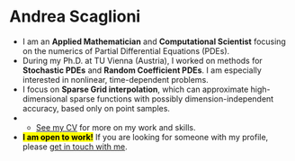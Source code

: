 # Andrea Scaglioni
- I am an **Applied Mathematician** and **Computational Scientist** focusing on the numerics of Partial Differential Equations (PDEs).
- During my Ph.D. at TU Vienna (Austria), I worked on methods for **Stochastic PDEs** and **Random Coefficient PDEs**. I am especially interested in nonlinear, time-dependent problems.
- I focus on **Sparse Grid interpolation**, which can approximate high-dimensional sparse functions with possibly dimension-independent accuracy, based only on point samples.
- - [See my CV](https://andreascaglioni.net/cv/) for more on my work and skills.
- <Mark>**I am open to work!**</Mark> If you are looking for someone with my profile, please [get in touch with me](https://andreascaglioni.net/contacts/).
<!-- 
- See my [blog post about sparse grid interpolation](https://andreascaglioni.net/...).
- Check out [SGMethods](https://github.com/andreascaglioni/SGMethods), my Python implementations of sparse grid interpolation. I wrote it for my research, then polished it and made it public for everyone to enjoy! If you are interested in contributing, please [get in touch with me](https://andreascaglioni.net/contacts/).
- Fun Fact: I am passionate about photography. See some of my favorite photos at [photo.andreascaglioni.net](https://photoasphoto.netlify.app/).
-->

<!--
**andreascaglioni/andreascaglioni** is a ✨ _special_ ✨ repository because its `README.md` (this file) appears on your GitHub profile.

Here are some ideas to get you started:

- 🔭 I’m currently working on ...
- 🌱 I’m currently learning ...
- 👯 I’m looking to collaborate on ...
- 🤔 I’m looking for help with ...
- 💬 Ask me about ...
- 📫 How to reach me: ...
- 😄 Pronouns: ...
- ⚡ Fun fact: ...
-->
